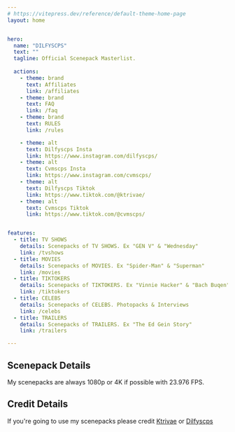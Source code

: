 ```yaml
---
# https://vitepress.dev/reference/default-theme-home-page
layout: home


hero:
  name: "DILFYSCPS"
  text: ""
  tagline: Official Scenepack Masterlist.
  
  actions:
    - theme: brand
      text: Affiliates
      link: /affiliates
    - theme: brand
      text: FAQ
      link: /faq
    - theme: brand
      text: RULES
      link: /rules

    - theme: alt
      text: Dilfyscps Insta
      link: https://www.instagram.com/dilfyscps/
    - theme: alt
      text: Cvmscps Insta
      link: https://www.instagram.com/cvmscps/
    - theme: alt
      text: Dilfyscps Tiktok
      link: https://www.tiktok.com/@ktrivae/
    - theme: alt
      text: Cvmscps Tiktok
      link: https://www.tiktok.com/@cvmscps/


features:
  - title: TV SHOWS
    details: Scenepacks of TV SHOWS. Ex "GEN V" & "Wednesday"
    link: /tvshows
  - title: MOVIES
    details: Scenepacks of MOVIES. Ex "Spider-Man" & "Superman"
    link: /movies
  - title: TIKTOKERS
    details: Scenepacks of TIKTOKERS. Ex "Vinnie Hacker" & "Bach Buqen"
    link: /tiktokers
  - title: CELEBS
    details: Scenepacks of CELEBS. Photopacks & Interviews
    link: /celebs
  - title: TRAILERS
    details: Scenepacks of TRAILERS. Ex "The Ed Gein Story"
    link: /trailers

---
```





## Scenepack Details
My scenepacks are always 1080p or 4K if possible with 23.976 FPS.

## Credit Details
If you're going to use my scenepacks please credit [Ktrivae](https://tiktok.com/@ktrivae) or [Dilfyscps](https://www.instagram.com/dilfyscps/)